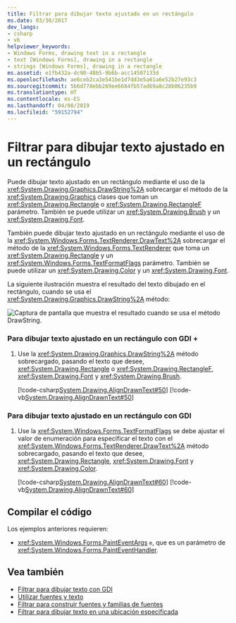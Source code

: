 ```yaml
---
title: Filtrar para dibujar texto ajustado en un rectángulo
ms.date: 03/30/2017
dev_langs:
- csharp
- vb
helpviewer_keywords:
- Windows Forms, drawing text in a rectangle
- text [Windows Forms], drawing in a rectangle
- strings [Windows Forms], drawing in a rectangle
ms.assetid: e1fb432a-dc90-48b5-9b6b-acc14507133d
ms.openlocfilehash: ae6ceb2ca3e541be1d7dd3e5a61a6e52b27e93c3
ms.sourcegitcommit: 5b6d778ebb269ee6684fb57ad69a8c28b06235b9
ms.translationtype: HT
ms.contentlocale: es-ES
ms.lasthandoff: 04/08/2019
ms.locfileid: "59152794"
---
```

# <a name="how-to-draw-wrapped-text-in-a-rectangle"></a>Filtrar para dibujar texto ajustado en un rectángulo
Puede dibujar texto ajustado en un rectángulo mediante el uso de la <xref:System.Drawing.Graphics.DrawString%2A> sobrecargar el método de la <xref:System.Drawing.Graphics> clases que toman un <xref:System.Drawing.Rectangle> o <xref:System.Drawing.RectangleF> parámetro. También se puede utilizar un <xref:System.Drawing.Brush> y un <xref:System.Drawing.Font>.  
  
 También puede dibujar texto ajustado en un rectángulo mediante el uso de la <xref:System.Windows.Forms.TextRenderer.DrawText%2A> sobrecargar el método de la <xref:System.Windows.Forms.TextRenderer> que toma un <xref:System.Drawing.Rectangle> y un <xref:System.Windows.Forms.TextFormatFlags> parámetro. También se puede utilizar un <xref:System.Drawing.Color> y un <xref:System.Drawing.Font>.  
  
 La siguiente ilustración muestra el resultado del texto dibujado en el rectángulo, cuando se usa el <xref:System.Drawing.Graphics.DrawString%2A> método:
  
 ![Captura de pantalla que muestra el resultado cuando se usa el método DrawString.](./media/how-to-draw-wrapped-text-in-a-rectangle/drawstring-method-font-text.png)  
  
### <a name="to-draw-wrapped-text-in-a-rectangle-with-gdi"></a>Para dibujar texto ajustado en un rectángulo con GDI +  
  
1.  Use la <xref:System.Drawing.Graphics.DrawString%2A> método sobrecargado, pasando el texto que desee, <xref:System.Drawing.Rectangle> o <xref:System.Drawing.RectangleF>, <xref:System.Drawing.Font> y <xref:System.Drawing.Brush>.  
  
     [!code-csharp[System.Drawing.AlignDrawnText#50](~/samples/snippets/csharp/VS_Snippets_Winforms/System.Drawing.AlignDrawnText/CS/Form1.cs#50)]
     [!code-vb[System.Drawing.AlignDrawnText#50](~/samples/snippets/visualbasic/VS_Snippets_Winforms/System.Drawing.AlignDrawnText/VB/Form1.vb#50)]  
  
### <a name="to-draw-wrapped-text-in-a-rectangle-with-gdi"></a>Para dibujar texto ajustado en un rectángulo con GDI  
  
1.  Use la <xref:System.Windows.Forms.TextFormatFlags> se debe ajustar el valor de enumeración para especificar el texto con el <xref:System.Windows.Forms.TextRenderer.DrawText%2A> método sobrecargado, pasando el texto que desee, <xref:System.Drawing.Rectangle>, <xref:System.Drawing.Font> y <xref:System.Drawing.Color>.  
  
     [!code-csharp[System.Drawing.AlignDrawnText#60](~/samples/snippets/csharp/VS_Snippets_Winforms/System.Drawing.AlignDrawnText/CS/Form1.cs#60)]
     [!code-vb[System.Drawing.AlignDrawnText#60](~/samples/snippets/visualbasic/VS_Snippets_Winforms/System.Drawing.AlignDrawnText/VB/Form1.vb#60)]  
  
## <a name="compiling-the-code"></a>Compilar el código  
 Los ejemplos anteriores requieren:  
  
-   <xref:System.Windows.Forms.PaintEventArgs> `e`, que es un parámetro de <xref:System.Windows.Forms.PaintEventHandler>.  
  
## <a name="see-also"></a>Vea también

- [Filtrar para dibujar texto con GDI](how-to-draw-text-with-gdi.md)
- [Utilizar fuentes y texto](using-fonts-and-text.md)
- [Filtrar para construir fuentes y familias de fuentes](how-to-construct-font-families-and-fonts.md)
- [Filtrar para dibujar texto en una ubicación especificada](how-to-draw-text-at-a-specified-location.md)
